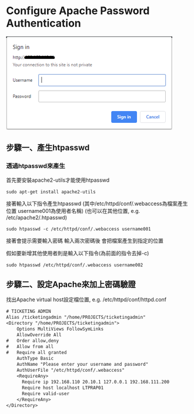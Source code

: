 # Configure Apache Password Authentication

![](../../.gitbook/assets/image%20%28108%29.png)

##  **步驟一、產生htpasswd**

### 透過htpasswd來產生

首先要安裝apache2-utils才能使用htpasswd

```text
sudo apt-get install apache2-utils 
```

接著輸入以下指令產生htpasswd \(其中/etc/httpd/conf/.webaccess為檔案產生位置 username001為使用者名稱\)  \(也可以在其他位置, e.g. /etc/apache2/.htpasswd\)

```text
sudo htpasswd -c /etc/httpd/conf/.webaccess username001
```

接著會提示需要輸入密碼 輸入兩次密碼後 會把檔案產生到指定的位置

假如要新增其他使用者則是輸入以下指令\(為前面的指令去掉-c\)

```text
sudo htpasswd /etc/httpd/conf/.webaccess username002
```

##  **步驟二、設定Apache來加上密碼驗證**

找出Apache virtual host設定檔位置, e.g. /etc/httpd/conf/httpd.conf

```text
# TICKETING ADMIN
Alias /ticketingadmin "/home/PROJECTS/ticketingadmin"
<Directory "/home/PROJECTS/ticketingadmin">
    Options MultiViews FollowSymLinks
    AllowOverride All
#   Order allow,deny
#   Allow from all
#   Require all granted
    AuthType Basic
    AuthName "Please enter your username and password"
    AuthUserFile "/etc/httpd/conf/.webaccess"
    <RequireAny>
      Require ip 192.168.110 20.10.1 127.0.0.1 192.168.111.200
      Require host localhost LTPRAP01
      Require valid-user
    </RequireAny>
</Directory>

```



























